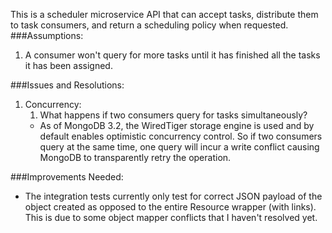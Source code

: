 This is a scheduler microservice API that can accept tasks, distribute them to task consumers, and return a scheduling policy when requested.
###Assumptions:
1. A consumer won't query for more tasks until it has finished all the tasks it has been assigned.

###Issues and Resolutions: 
1. Concurrency: 
    1. What happens if two consumers query for tasks simultaneously? 
    - As of MongoDB 3.2, the WiredTiger storage engine is used and by default enables optimistic concurrency control. So if two consumers query at the same time, one query will incur a write conflict causing MongoDB to transparently retry the operation. 
    
###Improvements Needed:
- The integration tests currently only test for correct JSON payload of the object created as opposed to the entire Resource wrapper (with links). This is due to some object mapper conflicts that I haven't resolved yet. 